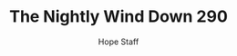 ---
image: /assets/img/nwd/290_nwd_psalm_9_9_erv.png
title: The Nightly Wind Down 290
number: 290
categories:
  - The Nightly Wind Down
author: Hope Staff
notes: The Nightly Wind Down 290
embed: >-
  EMBED_GOES_HERE
transcript: >-
  SOME LINES OF TEXT START HERE
---